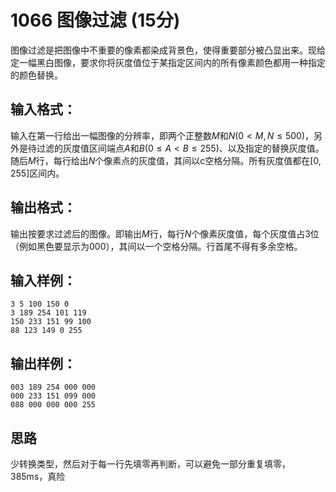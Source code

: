 # 1066 图像过滤 (15分)
图像过滤是把图像中不重要的像素都染成背景色，使得重要部分被凸显出来。现给定一幅黑白图像，要求你将灰度值位于某指定区间内的所有像素颜色都用一种指定的颜色替换。
## 输入格式：
输入在第一行给出一幅图像的分辨率，即两个正整数$M$和$N(0<M,N≤500)$，另外是待过滤的灰度值区间端点$A$和$B(0≤A<B≤255)$、以及指定的替换灰度值。随后$M$行，每行给出$N$个像素点的灰度值，其间以c空格分隔。所有灰度值都在$[0, 255]$区间内。
## 输出格式：
输出按要求过滤后的图像。即输出$M$行，每行$N$个像素灰度值，每个灰度值占3位（例如黑色要显示为000），其间以一个空格分隔。行首尾不得有多余空格。
## 输入样例：
```
3 5 100 150 0
3 189 254 101 119
150 233 151 99 100
88 123 149 0 255
```
## 输出样例：
```
003 189 254 000 000
000 233 151 099 000
088 000 000 000 255
```
## 思路
少转换类型，然后对于每一行先填零再判断，可以避免一部分重复填零，385ms，真险     
    

